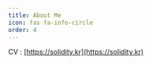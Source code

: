 ```yaml
---
title: About Me
icon: fas fa-info-circle
order: 4
---
```


CV : [https://solidity.kr](https://solidity.kr)

